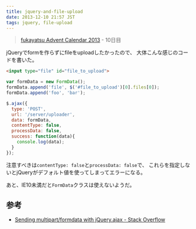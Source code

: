 ```yaml
---
title: jquery-and-file-upload
date: 2013-12-10 21:57 JST
tags: jquery, file-upload
---
```


> [fukayatsu Advent Calendar 2013](/2013/11/29/advent-calendar-2013/) - 10日目


jQueryでformを作らずにfileをuploadしたかったので、
大体こんな感じのコードを書いた。

```html
<input type="file" id="file_to_upload">
```

```js
var formData = new FormData();
formData.append('file', $('#file_to_upload')[0].files[0]);
formData.append('foo', 'bar');

$.ajax({
  type: 'POST',
  url: '/server/uploader',
  data: formData,
  contentType: false,
  processData: false,
  success: function(data){
    console.log(data);
  }
});
```

注意すべきは`contentType: false`と`processData: false`で、
これらを指定しないとjQueryがデフォルト値を使ってしまってエラーになる。

あと、IE10未満だと`FormData`クラスは使えないようだ。


## 参考
- [Sending multipart/formdata with jQuery.ajax - Stack Overflow](http://stackoverflow.com/questions/5392344/sending-multipart-formdata-with-jquery-ajax)


